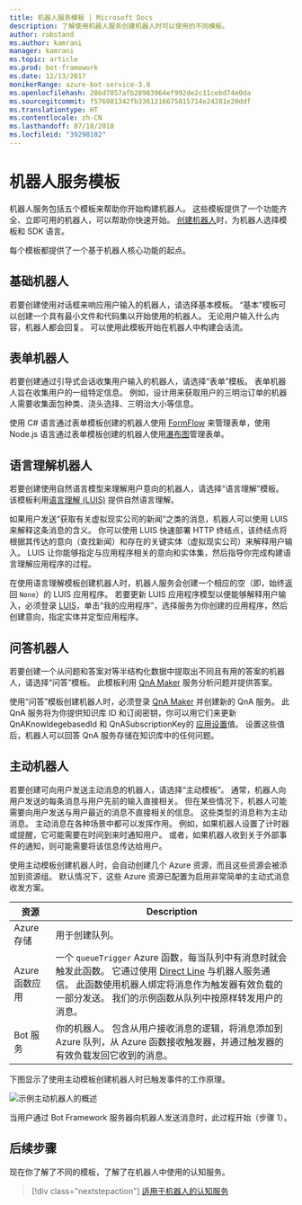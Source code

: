 ```yaml
---
title: 机器人服务模板 | Microsoft Docs
description: 了解使用机器人服务创建机器人时可以使用的不同模板。
author: robstand
ms.author: kamrani
manager: kamrani
ms.topic: article
ms.prod: bot-framework
ms.date: 12/13/2017
monikerRange: azure-bot-service-3.0
ms.openlocfilehash: 286d7057afb28983964ef992de2c11cebd74e0da
ms.sourcegitcommit: f576981342fb3361216675815714e24281e20ddf
ms.translationtype: HT
ms.contentlocale: zh-CN
ms.lasthandoff: 07/18/2018
ms.locfileid: "39298102"
---
```

# <a name="bot-service-templates"></a>机器人服务模板
机器人服务包括五个模板来帮助你开始构建机器人。 这些模板提供了一个功能齐全、立即可用的机器人，可以帮助你快速开始。 [创建机器人](bot-service-quickstart.md)时，为机器人选择模板和 SDK 语言。

每个模板都提供了一个基于机器人核心功能的起点。 

## <a name="basic-bot"></a>基础机器人
若要创建使用对话框来响应用户输入的机器人，请选择基本模板。 “基本”模板可以创建一个具有最小文件和代码集以开始使用的机器人。 无论用户输入什么内容，机器人都会回复。 可以使用此模板开始在机器人中构建会话流。

## <a name="form-bot"></a>表单机器人
若要创建通过引导式会话收集用户输入的机器人，请选择“表单”模板。 表单机器人旨在收集用户的一组特定信息。 例如，设计用来获取用户的三明治订单的机器人需要收集面包种类、浇头选择、三明治大小等信息。

使用 C# 语言通过表单模板创建的机器人使用 [FormFlow](dotnet/bot-builder-dotnet-formflow.md) 来管理表单，使用 Node.js 语言通过表单模板创建的机器人使用[瀑布图](nodejs/bot-builder-nodejs-dialog-waterfall.md)管理表单。

## <a name="language-understanding-bot"></a>语言理解机器人
若要创建使用自然语言模型来理解用户意向的机器人，请选择“语言理解”模板。 该模板利用<a href="https://www.luis.ai" target="_blank">语言理解 (LUIS)</a> 提供自然语言理解。

如果用户发送“获取有关虚拟现实公司的新闻”之类的消息，机器人可以使用 LUIS 来解释这条消息的含义。 你可以使用 LUIS 快速部署 HTTP 终结点，该终结点将根据其传达的意向（查找新闻）和存在的关键实体（虚拟现实公司）来解释用户输入。 LUIS 让你能够指定与应用程序相关的意向和实体集，然后指导你完成构建语言理解应用程序的过程。

在使用语言理解模板创建机器人时，机器人服务会创建一个相应的空（即，始终返回 `None`）的 LUIS 应用程序。 若要更新 LUIS 应用程序模型以便能够解释用户输入，必须登录 <a href="https://www.luis.ai" target="_blank">LUIS</a>，单击“我的应用程序”，选择服务为你创建的应用程序，然后创建意向，指定实体并定型应用程序。

## <a name="question-and-answer-bot"></a>问答机器人
若要创建一个从问题和答案对等半结构化数据中提取出不同且有用的答案的机器人，请选择“问答”模板。 此模板利用 <a href="https://qnamaker.ai">QnA Maker</a> 服务分析问题并提供答案。 

使用“问答”模板创建机器人时，必须登录 <a href="https://qnamaker.ai">QnA Maker</a> 并创建新的 QnA 服务。 此 QnA 服务将为你提供知识库 ID 和订阅密钥，你可以用它们来更新 QnAKnowldegebasedId 和 QnASubscriptionKey的 [应用设置](bot-service-manage-settings.md)值。 设置这些值后，机器人可以回答 QnA 服务存储在知识库中的任何问题。

## <a name="proactive-bot"></a>主动机器人
若要创建可向用户发送主动消息的机器人，请选择“主动模板”。 通常，机器人向用户发送的每条消息与用户先前的输入直接相关。 但在某些情况下，机器人可能需要向用户发送与用户最近的消息不直接相关的信息。 这些类型的消息称为主动消息。 主动消息在各种场景中都可以发挥作用。 例如，如果机器人设置了计时器或提醒，它可能需要在时间到来时通知用户。 或者，如果机器人收到关于外部事件的通知，则可能需要将该信息传达给用户。 

使用主动模板创建机器人时，会自动创建几个 Azure 资源，而且这些资源会被添加到资源组。 默认情况下，这些 Azure 资源已配置为启用非常简单的主动式消息收发方案。 

| 资源 | Description |
|----|----|
| Azure 存储 | 用于创建队列。 |
| Azure 函数应用 | 一个 `queueTrigger` Azure 函数，每当队列中有消息时就会触发此函数。 它通过使用 [Direct Line](https://docs.microsoft.com/bot-framework/rest-api/bot-framework-rest-direct-line-3-0-concepts) 与机器人服务通信。 此函数使用机器人绑定将消息作为触发器有效负载的一部分发送。 我们的示例函数从队列中按原样转发用户的消息。
| Bot 服务 | 你的机器人。 包含从用户接收消息的逻辑，将消息添加到 Azure 队列，从 Azure 函数接收触发器，并通过触发器的有效负载发回它收到的消息。 |

下图显示了使用主动模板创建机器人时已触发事件的工作原理。

![示例主动机器人的概述](~/media/bot-proactive-diagram.png)

当用户通过 Bot Framework 服务器向机器人发送消息时，此过程开始（步骤 1）。

## <a name="next-steps"></a>后续步骤
现在你了解了不同的模板，了解了在机器人中使用的认知服务。

> [!div class="nextstepaction"]
> [适用于机器人的认知服务](bot-service-concept-intelligence.md)
